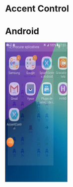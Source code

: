# Accent Control

# Android
<img src="https://github.com/EmersonMeloMachado/AccentControl/blob/master/Videos/Android.gif?w=250" height="450" width="200">
